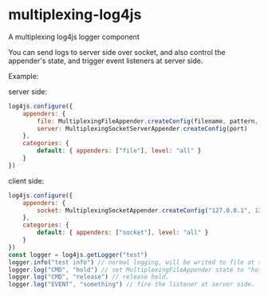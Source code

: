 # multiplexing-log4js

A multiplexing log4js logger component

You can send logs to server side over socket, and also control the appender's state, and trigger event listeners at server side.

Example:

server side:

```js
log4js.configure({
    appenders: {
        file: MultiplexingFileAppender.createConfig(filename, pattern, listener),
        server: MultiplexingSocketServerAppender.createConfig(port)
    },
    categories: {
        default: { appenders: ["file"], level: "all" }
    }
})
```

client side:

```js
log4js.configure({
    appenders: {
        socket: MultiplexingSocketAppender.createConfig("127.0.0.1", 1234),
    },
    categories: {
        default: { appenders: ["socket"], level: "all" }
    }
})
const logger = log4js.getLogger("test")
logger.info("test info") // normal logging, will be writed to file at server side.
logger.log("CMD", "hold") // set MultiplexingFileAppender state to "hold", and it won't roll new file.
logger.log("CMD", "release") // release hold.
logger.log("EVENT", "something") // fire the listener at server side.
```